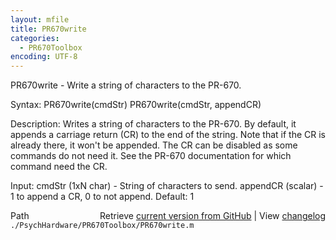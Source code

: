 ```yaml
---
layout: mfile
title: PR670write
categories:
  - PR670Toolbox
encoding: UTF-8
---
```


PR670write - Write a string of characters to the PR-670.

Syntax:
PR670write(cmdStr)
PR670write(cmdStr, appendCR)

Description:
Writes a string of characters to the PR-670.  By default, it appends a
carriage return (CR) to the end of the string.  Note that if the CR is
already there, it won't be appended. The CR can be disabled as
some commands do not need it.  See the PR-670 documentation for which
command need the CR.

Input:
cmdStr (1xN char) - String of characters to send.
appendCR (scalar) - 1 to append a CR, 0 to not append.  Default: 1


<div class="code_header" style="text-align:right;">
  <span style="float:left;">Path&nbsp;&nbsp;</span> <span class="counter">Retrieve <a href=
  "https://raw.github.com/Psychtoolbox-3/Psychtoolbox-3/beta/./PsychHardware/PR670Toolbox/PR670write.m">current version from GitHub</a> | View <a href=
  "https://github.com/Psychtoolbox-3/Psychtoolbox-3/commits/beta/./PsychHardware/PR670Toolbox/PR670write.m">changelog</a></span>
</div>
<div class="code">
  <code>./PsychHardware/PR670Toolbox/PR670write.m</code>
</div>
